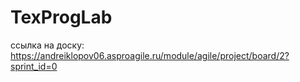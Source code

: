 # TexProgLab


ссылка на доску:
https://andreiklopov06.asproagile.ru/module/agile/project/board/2?sprint_id=0
